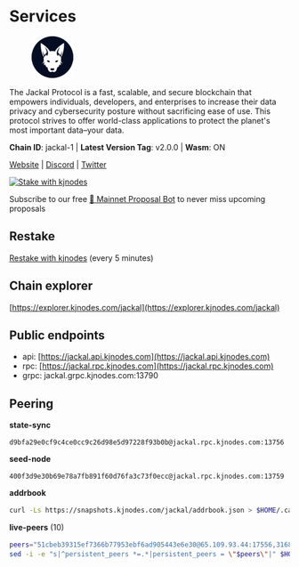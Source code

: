 # Services

<figure><img src="https://raw.githubusercontent.com/kj89/cosmos-images/main/logos/jackal.png" alt=""><figcaption></figcaption></figure>

The Jackal Protocol is a fast, scalable, and secure blockchain that empowers  individuals, developers, and enterprises to increase their data privacy and  cybersecurity posture without sacrificing ease of use. This protocol strives  to offer world-class applications to protect the planet's most important data–your data.

**Chain ID**: jackal-1 | **Latest Version Tag**: v2.0.0 | **Wasm**: ON

[Website](https://jackalprotocol.com) | [Discord](https://discord.com/invite/5GKym3p6rj) | [Twitter](https://twitter.com/Jackal_Protocol)

[![Stake with kjnodes](https://i.ibb.co/cr44Q8j/button-stake-with-kjnodes.png)](https://restake.app/jackal/jklvaloper1tr3wm3mdkz0tda6t7vavqnn7fe2g4un0f67xmt)

Subscribe to our free [🤖 Mainnet Proposal Bot](https://t.me/kjnodes_proposal_bot) to never miss upcoming proposals

## Restake

[Restake with kjnodes](https://restake.app/jackal/jklvaloper1tr3wm3mdkz0tda6t7vavqnn7fe2g4un0f67xmt) (every 5 minutes)
## Chain explorer
[https://explorer.kjnodes.com/jackal](https://explorer.kjnodes.com/jackal)

## Public endpoints

* api: [https://jackal.api.kjnodes.com](https://jackal.api.kjnodes.com)
* rpc: [https://jackal.rpc.kjnodes.com](https://jackal.rpc.kjnodes.com)
* grpc: jackal.grpc.kjnodes.com:13790

## Peering

**state-sync**

```text
d9bfa29e0cf9c4ce0cc9c26d98e5d97228f93b0b@jackal.rpc.kjnodes.com:13756
```

**seed-node**

```text
400f3d9e30b69e78a7fb891f60d76fa3c73f0ecc@jackal.rpc.kjnodes.com:13759
```

**addrbook**
```bash
curl -Ls https://snapshots.kjnodes.com/jackal/addrbook.json > $HOME/.canine/config/addrbook.json
```

**live-peers** (10)
```bash
peers="51cbeb39315ef7366b77953ebf6ad905443e6e30@65.109.93.44:17556,316864671ec9566a3d07b64040c45e3fc75ccf36@65.108.201.154:5020,e272f855eb99975dbd23bfc52dce9ff9661596ff@65.109.60.54:37656,ef8c470a03f3753df53dad15a435f99d6869f6a7@51.81.107.95:10856,0daa5dcda773b1d3842ba2881cf27aab519a2cac@54.36.108.222:28656,7d07a94348e20b698e0ebc264a8fe6f64128368c@198.7.61.46:26656,dd7ee88ff1a81be43fb5ed12c416cd23fd065f8e@65.109.69.154:32656,d9bfa29e0cf9c4ce0cc9c26d98e5d97228f93b0b@65.109.88.38:13756,28b093e86576a307cebc709912e3546ffe331ad6@65.108.224.156:28656,713d202326eedaed41d467b26051aba62727febd@5.9.69.241:26656"
sed -i -e "s|^persistent_peers *=.*|persistent_peers = \"$peers\"|" $HOME/.canine/config/config.toml
```

